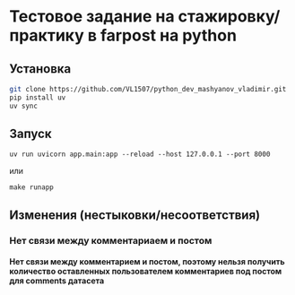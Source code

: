 # Тестовое задание на стажировку/практику в farpost на python

## Установка

```bash
git clone https://github.com/VL1507/python_dev_mashyanov_vladimir.git
pip install uv
uv sync
```

## Запуск

`uv run uvicorn app.main:app --reload --host 127.0.0.1 --port 8000`

или

`make runapp`

## Изменения (нестыковки/несоответствия)

### Нет связи между комментариаем и постом

#### Нет связи между комментарием и постом, поэтому нельзя получить количество оставленных пользователем комментариев под постом для comments датасета
